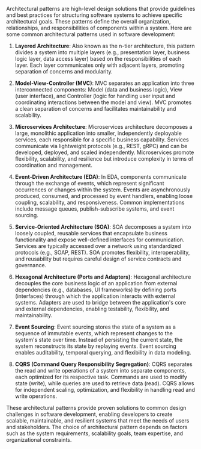 Architectural patterns are high-level design solutions that provide guidelines and best practices for structuring software systems to achieve specific architectural goals. These patterns define the overall organization, relationships, and responsibilities of components within a system. Here are some common architectural patterns used in software development:

1. **Layered Architecture**: Also known as the n-tier architecture, this pattern divides a system into multiple layers (e.g., presentation layer, business logic layer, data access layer) based on the responsibilities of each layer. Each layer communicates only with adjacent layers, promoting separation of concerns and modularity.

2. **Model-View-Controller (MVC)**: MVC separates an application into three interconnected components: Model (data and business logic), View (user interface), and Controller (logic for handling user input and coordinating interactions between the model and view). MVC promotes a clean separation of concerns and facilitates maintainability and scalability.

3. **Microservices Architecture**: Microservices architecture decomposes a large, monolithic application into smaller, independently deployable services, each responsible for a specific business capability. Services communicate via lightweight protocols (e.g., REST, gRPC) and can be developed, deployed, and scaled independently. Microservices promote flexibility, scalability, and resilience but introduce complexity in terms of coordination and management.

4. **Event-Driven Architecture (EDA)**: In EDA, components communicate through the exchange of events, which represent significant occurrences or changes within the system. Events are asynchronously produced, consumed, and processed by event handlers, enabling loose coupling, scalability, and responsiveness. Common implementations include message queues, publish-subscribe systems, and event sourcing.

5. **Service-Oriented Architecture (SOA)**: SOA decomposes a system into loosely coupled, reusable services that encapsulate business functionality and expose well-defined interfaces for communication. Services are typically accessed over a network using standardized protocols (e.g., SOAP, REST). SOA promotes flexibility, interoperability, and reusability but requires careful design of service contracts and governance.

6. **Hexagonal Architecture (Ports and Adapters)**: Hexagonal architecture decouples the core business logic of an application from external dependencies (e.g., databases, UI frameworks) by defining ports (interfaces) through which the application interacts with external systems. Adapters are used to bridge between the application's core and external dependencies, enabling testability, flexibility, and maintainability.

7. **Event Sourcing**: Event sourcing stores the state of a system as a sequence of immutable events, which represent changes to the system's state over time. Instead of persisting the current state, the system reconstructs its state by replaying events. Event sourcing enables auditability, temporal querying, and flexibility in data modeling.

8. **CQRS (Command Query Responsibility Segregation)**: CQRS separates the read and write operations of a system into separate components, each optimized for its respective task. Commands are used to modify state (write), while queries are used to retrieve data (read). CQRS allows for independent scaling, optimization, and flexibility in handling read and write operations.

These architectural patterns provide proven solutions to common design challenges in software development, enabling developers to create scalable, maintainable, and resilient systems that meet the needs of users and stakeholders. The choice of architectural pattern depends on factors such as the system requirements, scalability goals, team expertise, and organizational constraints.
